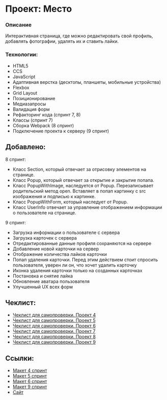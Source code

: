 # Проект: Место
### Описание
Интерактивная страница, где можно редактировать свой профиль, добавлять фотографии, удалять их и ставить лайки.


### Технологии:
+ HTML5
+ CCS
+ JavaScript
+ Адаптивная верстка (десктопы, планшеты, мобильные устройства)
+ Flexbox
+ Grid Layout
+ Позиционирование
+ Медиазапросы
+ Валидация форм
+ Рефакторинг кода (спринт 7, 8)
+ Классы (спринт 7)
+ Сборка Webpack (8 спринт)
+ Подключение проекта к серверу (9 спринт)

## Добавлено:
8 спринт:
- Класс Section, который отвечает за отрисовку элементов на странице. 
- Класс Popup, который отвечает за открытие и закрытие попапа.
- Класс PopupWithImage, наследуется от Popup. Перезаписывает родительский метод open. Вставляет в попап картинку с src изображения и подписью к картинке.
- Класс PopupWithForm, который наследует от Popup.
- Класс UserInfo отвечает за управление отображением информации о пользователе на странице. 

9 спринт:
- Загрузка информации о пользователе с сервера
- Загрузка карточек с сервера
- Отредактированные данные профиля сохраняются на сервере
- Добавление новой карточки на сервер
- Отображение количества лайков карточки
- Попап удаления карточки. Перед этим действием стоит спросить пользователя, уверен ли он, что хочет удалить карточку
- Иконка удаления карточки только на созданных карточках
- Постановка и снятие лайка
- Обновление аватара пользователя
- Улучшенный UX всех форм
 


## Чеклист:
- [Чеклист для самопроверки. Проект 4](https://code.s3.yandex.net/web-developer/checklists-pdf/new-program/checklist-4.pdf)
- [Чеклист для самопроверки. Проект 5](https://code.s3.yandex.net/web-developer/checklists-pdf/new-program/checklist-5.pdf)
- [Чеклист для самопроверки. Проект 6](https://code.s3.yandex.net/web-developer/checklists-pdf/new-program/checklist-6.pdf)
- [Чеклист для самопроверки. Проект 7](https://code.s3.yandex.net/web-developer/checklists-pdf/new-program/checklist-7.pdf)
- [Чеклист для самопроверки. Проект 8](https://code.s3.yandex.net/web-developer/checklists-pdf/new-program/checklist-8.pdf)
- [Чеклист для самопроверки. Проект 9](https://code.s3.yandex.net/web-developer/checklists-pdf/new-program/checklist-9.pdf)


## Ссылки:
- [Макет  4 спринт](https://www.figma.com/file/2cn9N9jSkmxD84oJik7xL7/JavaScript.-Sprint-4?node-id=28212%3A155&t=jTx0Z1zWrb4SnEyN-0)
- [Макет  5 спринт](https://www.figma.com/file/bjyvbKKJN2naO0ucURl2Z0/JavaScript.-Sprint-5?node-id=0%3A1)
- [Макет  6 спринт](https://www.figma.com/file/kRVLKwYG3d1HGLvh7JFWRT/JavaScript.-Sprint-6?node-id=0%3A1&t=WQPmkgTwbbedY2ii-0)
- [Макет  9 спринт](https://www.figma.com/file/PSdQFRHoxXJFs2FH8IXViF/JavaScript.-Sprint-9?node-id=0-1&t=muY6NbhyvcT6ruHM-0)
- [Сайт](https://daryamingazova.github.io/mesto/index.html)
